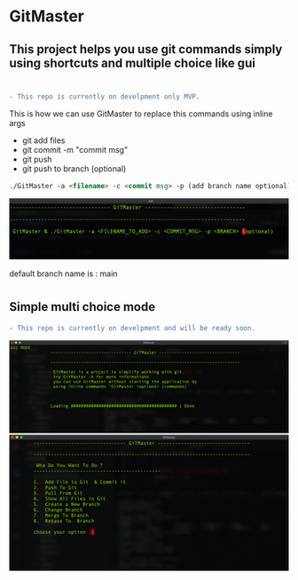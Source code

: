 # GitMaster

## This project helps you use git commands simply using shortcuts and multiple choice like gui

#

```diff
- This repo is currently on develpment only MVP.
```

This is how we can use GitMaster to replace this commands using inline args

-   git add files
-   git commit -m "commit msg"
-   git push
-   git push to branch (optional)

```html
./GitMaster -a <filename> -c <commit msg> -p (add branch name optional)
```

<img src="/Doc/img/img.png" />

default branch name is : main
# 

## Simple multi choice mode
```diff
- This repo is currently on develpment and will be ready soon.
```
<img src="/Doc/img/loading.png" />

<img src="/Doc/img/main.png" />
